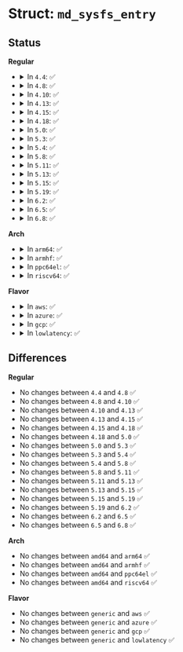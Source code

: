 # Struct: <code>md_sysfs_entry</code>

## Status
<b>Regular</b>
<ul>
<li>
<details>
<summary>In <code>4.4</code>: ✅</summary>

```c
struct md_sysfs_entry {
    struct attribute attr;
    ssize_t (*show)(struct mddev *, char *);
    ssize_t (*store)(struct mddev *, const char *, size_t);
};
```
</details>
</li>
<li>
<details>
<summary>In <code>4.8</code>: ✅</summary>

```c
struct md_sysfs_entry {
    struct attribute attr;
    ssize_t (*show)(struct mddev *, char *);
    ssize_t (*store)(struct mddev *, const char *, size_t);
};
```
</details>
</li>
<li>
<details>
<summary>In <code>4.10</code>: ✅</summary>

```c
struct md_sysfs_entry {
    struct attribute attr;
    ssize_t (*show)(struct mddev *, char *);
    ssize_t (*store)(struct mddev *, const char *, size_t);
};
```
</details>
</li>
<li>
<details>
<summary>In <code>4.13</code>: ✅</summary>

```c
struct md_sysfs_entry {
    struct attribute attr;
    ssize_t (*show)(struct mddev *, char *);
    ssize_t (*store)(struct mddev *, const char *, size_t);
};
```
</details>
</li>
<li>
<details>
<summary>In <code>4.15</code>: ✅</summary>

```c
struct md_sysfs_entry {
    struct attribute attr;
    ssize_t (*show)(struct mddev *, char *);
    ssize_t (*store)(struct mddev *, const char *, size_t);
};
```
</details>
</li>
<li>
<details>
<summary>In <code>4.18</code>: ✅</summary>

```c
struct md_sysfs_entry {
    struct attribute attr;
    ssize_t (*show)(struct mddev *, char *);
    ssize_t (*store)(struct mddev *, const char *, size_t);
};
```
</details>
</li>
<li>
<details>
<summary>In <code>5.0</code>: ✅</summary>

```c
struct md_sysfs_entry {
    struct attribute attr;
    ssize_t (*show)(struct mddev *, char *);
    ssize_t (*store)(struct mddev *, const char *, size_t);
};
```
</details>
</li>
<li>
<details>
<summary>In <code>5.3</code>: ✅</summary>

```c
struct md_sysfs_entry {
    struct attribute attr;
    ssize_t (*show)(struct mddev *, char *);
    ssize_t (*store)(struct mddev *, const char *, size_t);
};
```
</details>
</li>
<li>
<details>
<summary>In <code>5.4</code>: ✅</summary>

```c
struct md_sysfs_entry {
    struct attribute attr;
    ssize_t (*show)(struct mddev *, char *);
    ssize_t (*store)(struct mddev *, const char *, size_t);
};
```
</details>
</li>
<li>
<details>
<summary>In <code>5.8</code>: ✅</summary>

```c
struct md_sysfs_entry {
    struct attribute attr;
    ssize_t (*show)(struct mddev *, char *);
    ssize_t (*store)(struct mddev *, const char *, size_t);
};
```
</details>
</li>
<li>
<details>
<summary>In <code>5.11</code>: ✅</summary>

```c
struct md_sysfs_entry {
    struct attribute attr;
    ssize_t (*show)(struct mddev *, char *);
    ssize_t (*store)(struct mddev *, const char *, size_t);
};
```
</details>
</li>
<li>
<details>
<summary>In <code>5.13</code>: ✅</summary>

```c
struct md_sysfs_entry {
    struct attribute attr;
    ssize_t (*show)(struct mddev *, char *);
    ssize_t (*store)(struct mddev *, const char *, size_t);
};
```
</details>
</li>
<li>
<details>
<summary>In <code>5.15</code>: ✅</summary>

```c
struct md_sysfs_entry {
    struct attribute attr;
    ssize_t (*show)(struct mddev *, char *);
    ssize_t (*store)(struct mddev *, const char *, size_t);
};
```
</details>
</li>
<li>
<details>
<summary>In <code>5.19</code>: ✅</summary>

```c
struct md_sysfs_entry {
    struct attribute attr;
    ssize_t (*show)(struct mddev *, char *);
    ssize_t (*store)(struct mddev *, const char *, size_t);
};
```
</details>
</li>
<li>
<details>
<summary>In <code>6.2</code>: ✅</summary>

```c
struct md_sysfs_entry {
    struct attribute attr;
    ssize_t (*show)(struct mddev *, char *);
    ssize_t (*store)(struct mddev *, const char *, size_t);
};
```
</details>
</li>
<li>
<details>
<summary>In <code>6.5</code>: ✅</summary>

```c
struct md_sysfs_entry {
    struct attribute attr;
    ssize_t (*show)(struct mddev *, char *);
    ssize_t (*store)(struct mddev *, const char *, size_t);
};
```
</details>
</li>
<li>
<details>
<summary>In <code>6.8</code>: ✅</summary>

```c
struct md_sysfs_entry {
    struct attribute attr;
    ssize_t (*show)(struct mddev *, char *);
    ssize_t (*store)(struct mddev *, const char *, size_t);
};
```
</details>
</li>
</ul>
<b>Arch</b>
<ul>
<li>
<details>
<summary>In <code>arm64</code>: ✅</summary>

```c
struct md_sysfs_entry {
    struct attribute attr;
    ssize_t (*show)(struct mddev *, char *);
    ssize_t (*store)(struct mddev *, const char *, size_t);
};
```
</details>
</li>
<li>
<details>
<summary>In <code>armhf</code>: ✅</summary>

```c
struct md_sysfs_entry {
    struct attribute attr;
    ssize_t (*show)(struct mddev *, char *);
    ssize_t (*store)(struct mddev *, const char *, size_t);
};
```
</details>
</li>
<li>
<details>
<summary>In <code>ppc64el</code>: ✅</summary>

```c
struct md_sysfs_entry {
    struct attribute attr;
    ssize_t (*show)(struct mddev *, char *);
    ssize_t (*store)(struct mddev *, const char *, size_t);
};
```
</details>
</li>
<li>
<details>
<summary>In <code>riscv64</code>: ✅</summary>

```c
struct md_sysfs_entry {
    struct attribute attr;
    ssize_t (*show)(struct mddev *, char *);
    ssize_t (*store)(struct mddev *, const char *, size_t);
};
```
</details>
</li>
</ul>
<b>Flavor</b>
<ul>
<li>
<details>
<summary>In <code>aws</code>: ✅</summary>

```c
struct md_sysfs_entry {
    struct attribute attr;
    ssize_t (*show)(struct mddev *, char *);
    ssize_t (*store)(struct mddev *, const char *, size_t);
};
```
</details>
</li>
<li>
<details>
<summary>In <code>azure</code>: ✅</summary>

```c
struct md_sysfs_entry {
    struct attribute attr;
    ssize_t (*show)(struct mddev *, char *);
    ssize_t (*store)(struct mddev *, const char *, size_t);
};
```
</details>
</li>
<li>
<details>
<summary>In <code>gcp</code>: ✅</summary>

```c
struct md_sysfs_entry {
    struct attribute attr;
    ssize_t (*show)(struct mddev *, char *);
    ssize_t (*store)(struct mddev *, const char *, size_t);
};
```
</details>
</li>
<li>
<details>
<summary>In <code>lowlatency</code>: ✅</summary>

```c
struct md_sysfs_entry {
    struct attribute attr;
    ssize_t (*show)(struct mddev *, char *);
    ssize_t (*store)(struct mddev *, const char *, size_t);
};
```
</details>
</li>
</ul>

## Differences
<b>Regular</b>
<ul>
<li>
No changes between <code>4.4</code> and <code>4.8</code> ✅
</li>
<li>
No changes between <code>4.8</code> and <code>4.10</code> ✅
</li>
<li>
No changes between <code>4.10</code> and <code>4.13</code> ✅
</li>
<li>
No changes between <code>4.13</code> and <code>4.15</code> ✅
</li>
<li>
No changes between <code>4.15</code> and <code>4.18</code> ✅
</li>
<li>
No changes between <code>4.18</code> and <code>5.0</code> ✅
</li>
<li>
No changes between <code>5.0</code> and <code>5.3</code> ✅
</li>
<li>
No changes between <code>5.3</code> and <code>5.4</code> ✅
</li>
<li>
No changes between <code>5.4</code> and <code>5.8</code> ✅
</li>
<li>
No changes between <code>5.8</code> and <code>5.11</code> ✅
</li>
<li>
No changes between <code>5.11</code> and <code>5.13</code> ✅
</li>
<li>
No changes between <code>5.13</code> and <code>5.15</code> ✅
</li>
<li>
No changes between <code>5.15</code> and <code>5.19</code> ✅
</li>
<li>
No changes between <code>5.19</code> and <code>6.2</code> ✅
</li>
<li>
No changes between <code>6.2</code> and <code>6.5</code> ✅
</li>
<li>
No changes between <code>6.5</code> and <code>6.8</code> ✅
</li>
</ul>
<b>Arch</b>
<ul>
<li>
No changes between <code>amd64</code> and <code>arm64</code> ✅
</li>
<li>
No changes between <code>amd64</code> and <code>armhf</code> ✅
</li>
<li>
No changes between <code>amd64</code> and <code>ppc64el</code> ✅
</li>
<li>
No changes between <code>amd64</code> and <code>riscv64</code> ✅
</li>
</ul>
<b>Flavor</b>
<ul>
<li>
No changes between <code>generic</code> and <code>aws</code> ✅
</li>
<li>
No changes between <code>generic</code> and <code>azure</code> ✅
</li>
<li>
No changes between <code>generic</code> and <code>gcp</code> ✅
</li>
<li>
No changes between <code>generic</code> and <code>lowlatency</code> ✅
</li>
</ul>
